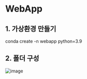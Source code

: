 # WebApp  

## 1. 가상환경 만들기  
conda create -n webapp python=3.9  

## 2. 폴더 구성
![image](https://github.com/user-attachments/assets/c0e291ad-215c-4ad1-b2af-9ca645f52ae7)
